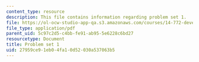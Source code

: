 ```yaml
---
content_type: resource
description: This file contains information regarding problem set 1.
file: https://ol-ocw-studio-app-qa.s3.amazonaws.com/courses/14-772-development-economics-macroeconomics-spring-2013/27959ce91eb04fa10d52030a537063b5_MIT14_772S13_pset1.pdf
file_type: application/pdf
parent_uid: 5c97c2d5-c4bb-fe91-ab95-5e6228c6bd27
resourcetype: Document
title: Problem set 1
uid: 27959ce9-1eb0-4fa1-0d52-030a537063b5
---
```

